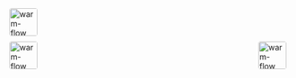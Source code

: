 <style>
/* 定义样式 */
.header {
  margin-bottom: 10px;
  display: flex;
  align-items: center;
}

.header img {
  height: 50px;
  border-radius: 4px;
}

.ad-orange img, .ad-blue img {
  height: 50px;
  margin-right: 10px;
  border-radius: 4px;
}

</style>

<div class="wwads-cn wwads-horizontal" data-id="349" style="max-width:350px"></div>

<div class="header">
    <a href="https://gitee.com/dromara/warm-flow">
        <img src="/ggw/bewteenone.png" alt="warm-flow Logo">
    </a>
</div>

<div style="display: flex; justify-content: space-between; gap: 5px;">
    <div class="ad-orange">
        <a href="https://gitee.com/dromara/warm-flow">
            <img src="/ggw/bewteentwo.png" alt="warm-flow Logo">
        </a>
    </div>
    <div class="ad-blue">
        <a href="https://gitee.com/dromara/warm-flow">
            <img src="/ggw/bewteentwo.png" alt="warm-flow Logo">
        </a>
    </div>
</div>
